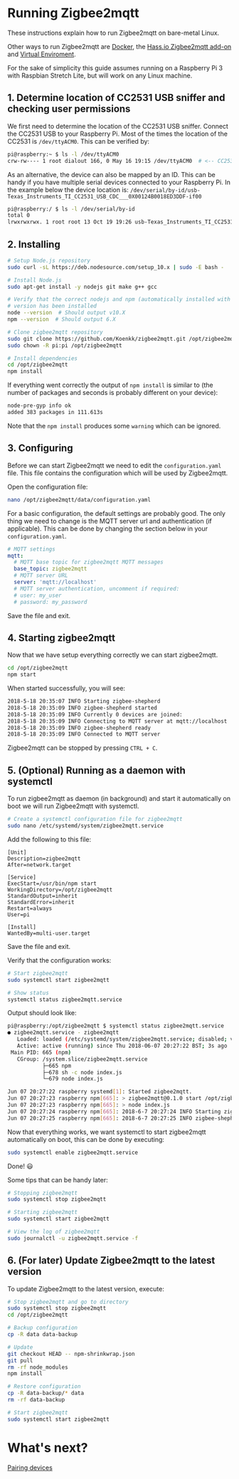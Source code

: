 # Running Zigbee2mqtt
These instructions explain how to run Zigbee2mqtt on bare-metal Linux.

Other ways to run Zigbee2mqtt are [Docker](../information/docker.md), the [Hass.io Zigbee2mqtt add-on](https://github.com/danielwelch/hassio-zigbee2mqtt) and [Virtual Enviroment](../information/virtual_environment.md).

For the sake of simplicity this guide assumes running on a Raspberry Pi 3 with Raspbian Stretch Lite, but will work on any Linux machine.

## 1. Determine location of CC2531 USB sniffer and checking user permissions
We first need to determine the location of the CC2531 USB sniffer. Connect the CC2531 USB to your Raspberry Pi. Most of the times the location of the CC2531 is `/dev/ttyACM0`. This can be verified by:

```bash
pi@raspberry:~ $ ls -l /dev/ttyACM0
crw-rw---- 1 root dialout 166, 0 May 16 19:15 /dev/ttyACM0  # <-- CC2531 on /dev/ttyACM0
```

As an alternative, the device can also be mapped by an ID. This can be handy if you have multiple serial devices connected to your Raspberry Pi. In the example below the device location is: `/dev/serial/by-id/usb-Texas_Instruments_TI_CC2531_USB_CDC___0X00124B0018ED3DDF-if00`
```bash
pi@raspberry:/ $ ls -l /dev/serial/by-id
total 0
lrwxrwxrwx. 1 root root 13 Oct 19 19:26 usb-Texas_Instruments_TI_CC2531_USB_CDC___0X00124B0018ED3DDF-if00 -> ../../ttyACM0
```

## 2. Installing
```bash
# Setup Node.js repository
sudo curl -sL https://deb.nodesource.com/setup_10.x | sudo -E bash -

# Install Node.js
sudo apt-get install -y nodejs git make g++ gcc

# Verify that the correct nodejs and npm (automatically installed with nodejs)
# version has been installed
node --version  # Should output v10.X
npm --version  # Should output 6.X

# Clone zigbee2mqtt repository
sudo git clone https://github.com/Koenkk/zigbee2mqtt.git /opt/zigbee2mqtt
sudo chown -R pi:pi /opt/zigbee2mqtt

# Install dependencies
cd /opt/zigbee2mqtt
npm install
```

If everything went correctly the output of `npm install` is similar to (the number of packages and seconds is probably different on your device):
```bash
node-pre-gyp info ok
added 383 packages in 111.613s
```

Note that the `npm install` produces some `warning` which can be ignored.

## 3. Configuring
Before we can start Zigbee2mqtt we need to edit the `configuration.yaml` file. This file contains the configuration which will be used by Zigbee2mqtt.

Open the configuration file:
```bash
nano /opt/zigbee2mqtt/data/configuration.yaml
```

For a basic configuration, the default settings are probably good. The only thing we need to change is the MQTT server url and authentication (if applicable). This can be done by changing the section below in your `configuration.yaml`.

```yaml
# MQTT settings
mqtt:
  # MQTT base topic for zigbee2mqtt MQTT messages
  base_topic: zigbee2mqtt
  # MQTT server URL
  server: 'mqtt://localhost'
  # MQTT server authentication, uncomment if required:
  # user: my_user
  # password: my_password
```
Save the file and exit.

## 4. Starting zigbee2mqtt
Now that we have setup everything correctly we can start zigbee2mqtt.

```bash
cd /opt/zigbee2mqtt
npm start
```

When started successfully, you will see:
```bash
2018-5-18 20:35:07 INFO Starting zigbee-shepherd
2018-5-18 20:35:09 INFO zigbee-shepherd started
2018-5-18 20:35:09 INFO Currently 0 devices are joined:
2018-5-18 20:35:09 INFO Connecting to MQTT server at mqtt://localhost
2018-5-18 20:35:09 INFO zigbee-shepherd ready
2018-5-18 20:35:09 INFO Connected to MQTT server
```

Zigbee2mqtt can be stopped by pressing `CTRL + C`.

## 5. (Optional) Running as a daemon with systemctl
To run zigbee2mqtt as daemon (in background) and start it automatically on boot we will run Zigbee2mqtt with systemctl.

```bash
# Create a systemctl configuration file for zigbee2mqtt
sudo nano /etc/systemd/system/zigbee2mqtt.service
```

Add the following to this file:
```
[Unit]
Description=zigbee2mqtt
After=network.target

[Service]
ExecStart=/usr/bin/npm start
WorkingDirectory=/opt/zigbee2mqtt
StandardOutput=inherit
StandardError=inherit
Restart=always
User=pi

[Install]
WantedBy=multi-user.target
```

Save the file and exit.

Verify that the configuration works:
```bash
# Start zigbee2mqtt
sudo systemctl start zigbee2mqtt

# Show status
systemctl status zigbee2mqtt.service
```

Output should look like:
```bash
pi@raspberry:/opt/zigbee2mqtt $ systemctl status zigbee2mqtt.service
● zigbee2mqtt.service - zigbee2mqtt
   Loaded: loaded (/etc/systemd/system/zigbee2mqtt.service; disabled; vendor preset: enabled)
   Active: active (running) since Thu 2018-06-07 20:27:22 BST; 3s ago
 Main PID: 665 (npm)
   CGroup: /system.slice/zigbee2mqtt.service
           ├─665 npm
           ├─678 sh -c node index.js
           └─679 node index.js

Jun 07 20:27:22 raspberry systemd[1]: Started zigbee2mqtt.
Jun 07 20:27:23 raspberry npm[665]: > zigbee2mqtt@0.1.0 start /opt/zigbee2mqtt
Jun 07 20:27:23 raspberry npm[665]: > node index.js
Jun 07 20:27:24 raspberry npm[665]: 2018-6-7 20:27:24 INFO Starting zigbee-shepherd
Jun 07 20:27:25 raspberry npm[665]: 2018-6-7 20:27:25 INFO zigbee-shepherd started
```

Now that everything works, we want systemctl to start zigbee2mqtt automatically on boot, this can be done by executing:
```bash
sudo systemctl enable zigbee2mqtt.service
```

Done! 😃

Some tips that can be handy later:
```bash
# Stopping zigbee2mqtt
sudo systemctl stop zigbee2mqtt

# Starting zigbee2mqtt
sudo systemctl start zigbee2mqtt

# View the log of zigbee2mqtt
sudo journalctl -u zigbee2mqtt.service -f
```

## 6. (For later) Update Zigbee2mqtt to the latest version
To update Zigbee2mqtt to the latest version, execute:

```sh
# Stop zigbee2mqtt and go to directory
sudo systemctl stop zigbee2mqtt
cd /opt/zigbee2mqtt

# Backup configuration
cp -R data data-backup

# Update
git checkout HEAD -- npm-shrinkwrap.json
git pull
rm -rf node_modules
npm install

# Restore configuration
cp -R data-backup/* data
rm -rf data-backup

# Start zigbee2mqtt
sudo systemctl start zigbee2mqtt
```

# What's next?
[Pairing devices](pairing_devices.md)
